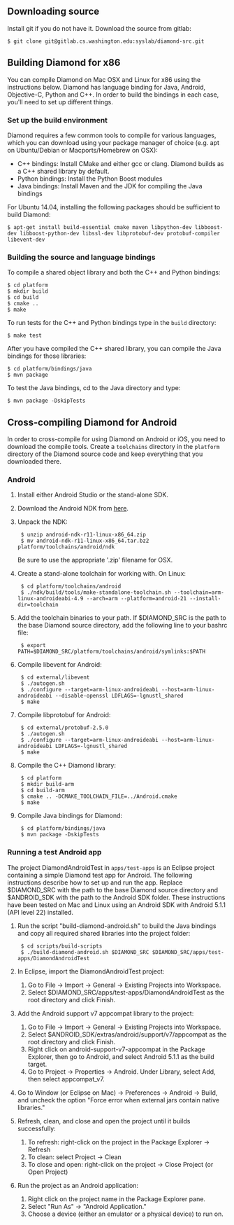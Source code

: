 ## Downloading source
Install git if you do not have it. Download the source from gitlab:

    $ git clone git@gitlab.cs.washington.edu:syslab/diamond-src.git

## Building Diamond for x86

You can compile Diamond on Mac OSX and Linux for x86 using the
instructions below. Diamond has language binding for Java, Android,
Objective-C, Python and C++. In order to build the bindings in each
case, you'll need to set up different things.

### Set up the build environment

Diamond requires a few common tools to compile for various languages,
which you can download using your package manager of choice (e.g. apt
on Ubuntu/Debian or Macports/Homebrew on OSX):

* C++ bindings: Install CMake and either gcc or clang. Diamond builds
  as a C++ shared library by default.
* Python bindings: Install the Python Boost modules
* Java bindings: Install Maven and the JDK for compiling the Java bindings

For Ubuntu 14.04, installing the following packages should be 
sufficient to build Diamond:

    $ apt-get install build-essential cmake maven libpython-dev libboost-dev libboost-python-dev libssl-dev libprotobuf-dev protobuf-compiler libevent-dev

### Building the source and language bindings
To compile a shared object library and both the C++ and Python
bindings:

	$ cd platform
	$ mkdir build
	$ cd build
	$ cmake ..
	$ make

To run tests for the C++ and Python bindings type in the `build` directory:

    $ make test

After you have compiled the C++ shared library, you can compile the
Java bindings for those libraries: 

	$ cd platform/bindings/java
    $ mvn package

To test the Java bindings, cd to the Java directory and type:

    $ mvn package -DskipTests


## Cross-compiling Diamond for Android

In order to cross-compile for using Diamond on Android or iOS, you
need to download the compile tools. Create a `toolchains` directory in
the `platform` directory of the Diamond source code and keep everything
that you downloaded there.

### Android
1. Install either Android Studio or the stand-alone SDK.

2. Download the Android NDK from [here](http://developer.android.com/ndk/downloads/index.html).

3. Unpack the NDK:

        $ unzip android-ndk-r11-linux-x86_64.zip
		$ mv android-ndk-r11-linux-x86_64.tar.bz2 platform/toolchains/android/ndk

    Be sure to use the appropriate '.zip' filename for OSX.

4. Create a stand-alone toolchain for working with. On Linux:

		$ cd platform/toolchains/android
		$ ./ndk/build/tools/make-standalone-toolchain.sh --toolchain=arm-linux-androideabi-4.9 --arch=arm --platform=android-21 --install-dir=toolchain

5. Add the toolchain binaries to your path. If $DIAMOND_SRC is the path to the base Diamond source directory,
add the following line to your bashrc file:

		$ export PATH=$DIAMOND_SRC/platform/toolchains/android/symlinks:$PATH

6. Compile libevent for Android:

		$ cd external/libevent
		$ ./autogen.sh
		$ ./configure --target=arm-linux-androideabi --host=arm-linux-androideabi --disable-openssl LDFLAGS=-lgnustl_shared
		$ make

7. Compile libprotobuf for Android:

		$ cd external/protobuf-2.5.0
		$ ./autogen.sh
		$ ./configure --target=arm-linux-androideabi --host=arm-linux-androideabi LDFLAGS=-lgnustl_shared
		$ make

8. Compile the C++ Diamond library:
		
		$ cd platform
		$ mkdir build-arm
		$ cd build-arm
		$ cmake .. -DCMAKE_TOOLCHAIN_FILE=../Android.cmake
		$ make

9. Compile Java bindings for Diamond:

		$ cd platform/bindings/java
		$ mvn package -DskipTests

### Running a test Android app
The project DiamondAndroidTest in `apps/test-apps` is an Eclipse project containing a simple Diamond test app for Android.
The following instructions describe how to set up and run the app. Replace $DIAMOND_SRC with the path to the base Diamond
source directory and $ANDROID_SDK with the path to the Android SDK folder. These instructions have been tested on Mac and Linux
using an Android SDK with Android 5.1.1 (API level 22) installed.

1. Run the script "build-diamond-android.sh" to build the Java bindings and copy all required shared libraries into the project folder:

        $ cd scripts/build-scripts
        $ ./build-diamond-android.sh $DIAMOND_SRC $DIAMOND_SRC/apps/test-apps/DiamondAndroidTest

2. In Eclipse, import the DiamondAndroidTest project:

    1. Go to File -> Import -> General -> Existing Projects into Workspace.
    2. Select $DIAMOND_SRC/apps/test-apps/DiamondAndroidTest as the root directory and click Finish.

3. Add the Android support v7 appcompat library to the project:

    1. Go to File -> Import -> General -> Existing Projects into Workspace.
    2. Select $ANDROID_SDK/extras/android/support/v7/appcompat as the root directory and click Finish.
    3. Right click on android-support-v7-appcompat in the Package Explorer, then go to Android, and select Android 5.1.1 as the build target.
    4. Go to Project -> Properties -> Android. Under Library, select Add, then select appcompat_v7.

4. Go to Window (or Eclipse on Mac) -> Preferences -> Android -> Build, and uncheck the option "Force error when external jars contain native libraries."

5. Refresh, clean, and close and open the project until it builds successfully:

    1. To refresh: right-click on the project in the Package Explorer -> Refresh
    2. To clean: select Project -> Clean
    3. To close and open: right-click on the project -> Close Project (or Open Project)

6. Run the project as an Android application:

    1. Right click on the project name in the Package Explorer pane.
    2. Select "Run As" -> "Android Application."
    3. Choose a device (either an emulator or a physical device) to run on.
